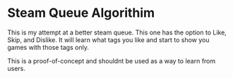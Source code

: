 # Steam Queue Algorithim

This is my attempt at a better steam queue. This one has the option to Like, Skip, and Dislike. It will learn what tags you like and start to show you games with those tags only.

This is a proof-of-concept and shouldnt be used as a way to learn from users.
